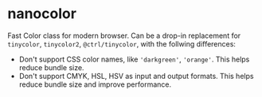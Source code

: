 # nanocolor

Fast Color class for modern browser. Can be a drop-in replacement for `tinycolor`, `tinycolor2`, `@ctrl/tinycolor`, with the follwing differences:

- Don't support CSS color names, like `'darkgreen'`, `'orange'`. This helps reduce bundle size.
- Don't support CMYK, HSL, HSV as input and output formats. This helps reduce bundle size and improve performance.
